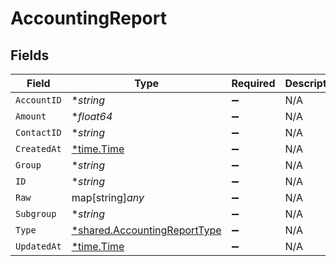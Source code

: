 # AccountingReport


## Fields

| Field                                                                              | Type                                                                               | Required                                                                           | Description                                                                        |
| ---------------------------------------------------------------------------------- | ---------------------------------------------------------------------------------- | ---------------------------------------------------------------------------------- | ---------------------------------------------------------------------------------- |
| `AccountID`                                                                        | **string*                                                                          | :heavy_minus_sign:                                                                 | N/A                                                                                |
| `Amount`                                                                           | **float64*                                                                         | :heavy_minus_sign:                                                                 | N/A                                                                                |
| `ContactID`                                                                        | **string*                                                                          | :heavy_minus_sign:                                                                 | N/A                                                                                |
| `CreatedAt`                                                                        | [*time.Time](https://pkg.go.dev/time#Time)                                         | :heavy_minus_sign:                                                                 | N/A                                                                                |
| `Group`                                                                            | **string*                                                                          | :heavy_minus_sign:                                                                 | N/A                                                                                |
| `ID`                                                                               | **string*                                                                          | :heavy_minus_sign:                                                                 | N/A                                                                                |
| `Raw`                                                                              | map[string]*any*                                                                   | :heavy_minus_sign:                                                                 | N/A                                                                                |
| `Subgroup`                                                                         | **string*                                                                          | :heavy_minus_sign:                                                                 | N/A                                                                                |
| `Type`                                                                             | [*shared.AccountingReportType](../../../pkg/models/shared/accountingreporttype.md) | :heavy_minus_sign:                                                                 | N/A                                                                                |
| `UpdatedAt`                                                                        | [*time.Time](https://pkg.go.dev/time#Time)                                         | :heavy_minus_sign:                                                                 | N/A                                                                                |